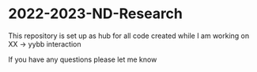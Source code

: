# 2022-2023-ND-Research

This repository is set up as hub for all code created while I am working on XX -> yybb interaction

If you have any questions please let me know

